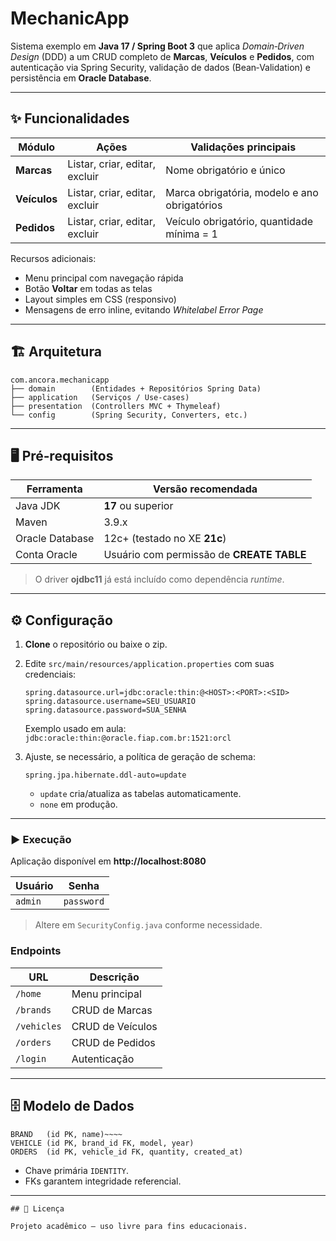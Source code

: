 # MechanicApp

Sistema exemplo em **Java 17 / Spring Boot 3** que aplica _Domain‑Driven Design_ (DDD) a um CRUD completo de **Marcas**, **Veículos** e **Pedidos**, com autenticação via Spring Security, validação de dados (Bean‑Validation) e persistência em **Oracle Database**.

---

## ✨ Funcionalidades

| Módulo | Ações | Validações principais |
| ------ | ----- | --------------------- |
| **Marcas** | Listar, criar, editar, excluir | Nome obrigatório e único |
| **Veículos** | Listar, criar, editar, excluir | Marca obrigatória, modelo e ano obrigatórios |
| **Pedidos** | Listar, criar, editar, excluir | Veículo obrigatório, quantidade mínima = 1 |

Recursos adicionais:

* Menu principal com navegação rápida  
* Botão **Voltar** em todas as telas  
* Layout simples em CSS (responsivo)  
* Mensagens de erro inline, evitando *Whitelabel Error Page*  

---

## 🏗️ Arquitetura

```
com.ancora.mechanicapp
├── domain        (Entidades + Repositórios Spring Data)
├── application   (Serviços / Use‑cases)
├── presentation  (Controllers MVC + Thymeleaf)
└── config        (Spring Security, Converters, etc.)
```

---

## 🖥️ Pré‑requisitos

| Ferramenta        | Versão recomendada |
| ----------------- | ------------------ |
| Java JDK          | **17** ou superior |
| Maven             | 3.9.x              |
| Oracle Database   | 12c+ (testado no XE **21c**) |
| Conta Oracle      | Usuário com permissão de **CREATE TABLE** |

> O driver **ojdbc11** já está incluído como dependência *runtime*.

---

## ⚙️ Configuração

1. **Clone** o repositório ou baixe o zip.  
2. Edite `src/main/resources/application.properties` com suas credenciais:

   ```properties
   spring.datasource.url=jdbc:oracle:thin:@<HOST>:<PORT>:<SID>
   spring.datasource.username=SEU_USUARIO
   spring.datasource.password=SUA_SENHA
   ```

   Exemplo usado em aula:  
   `jdbc:oracle:thin:@oracle.fiap.com.br:1521:orcl`

3. Ajuste, se necessário, a política de geração de schema:

   ```properties
   spring.jpa.hibernate.ddl-auto=update
   ```

   - `update` cria/atualiza as tabelas automaticamente.  
   - `none` em produção.

---

### ▶️ Execução

Aplicação disponível em **http://localhost:8080**

| Usuário | Senha |
| ------- | ----- |
| `admin` | `password` |

> Altere em `SecurityConfig.java` conforme necessidade.

### Endpoints

| URL        | Descrição          |
| ---------- | ------------------ |
| `/home`    | Menu principal     |
| `/brands`  | CRUD de Marcas     |
| `/vehicles`| CRUD de Veículos   |
| `/orders`  | CRUD de Pedidos    |
| `/login`   | Autenticação       |

---

## 🗄️ Modelo de Dados

```
BRAND   (id PK, name)~~~~
VEHICLE (id PK, brand_id FK, model, year)
ORDERS  (id PK, vehicle_id FK, quantity, created_at)
```

* Chave primária `IDENTITY`.  
* FKs garantem integridade referencial.

---
~~~~
## 📄 Licença

Projeto acadêmico – uso livre para fins educacionais.
